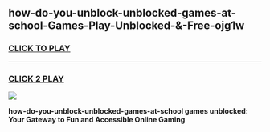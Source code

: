 
## how-do-you-unblock-unblocked-games-at-school-Games-Play-Unblocked-&-Free-ojg1w
<h3>
<a href="https://premium76.site?title=how-do-you-unblock-unblocked-games-at-school&ref=24A">CLICK TO PLAY</a></h3>
<hr>

<h3>
<a href="https://premium76.site?title=how-do-you-unblock-unblocked-games-at-school&ref=24A">CLICK 2 PLAY</a>
  
</h3>

<a href="https://premium76.site?title=how-do-you-unblock-unblocked-games-at-school&ref=24A"><img src="https://clearcache.store/games.png"></a>


**how-do-you-unblock-unblocked-games-at-school games unblocked: Your Gateway to Fun and Accessible Online Gaming**
